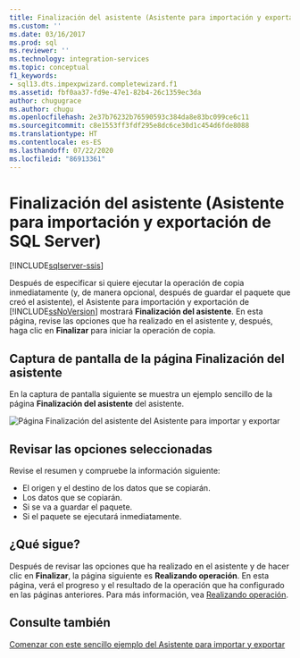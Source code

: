 ```yaml
---
title: Finalización del asistente (Asistente para importación y exportación de SQL Server) | Microsoft Docs
ms.custom: ''
ms.date: 03/16/2017
ms.prod: sql
ms.reviewer: ''
ms.technology: integration-services
ms.topic: conceptual
f1_keywords:
- sql13.dts.impexpwizard.completewizard.f1
ms.assetid: fbf0aa37-fd9e-47e1-82b4-26c1359ec3da
author: chugugrace
ms.author: chugu
ms.openlocfilehash: 2e37b76232b76590593c384da8e83bc099ce6c11
ms.sourcegitcommit: c8e1553ff3fdf295e8dc6ce30d1c454d6fde8088
ms.translationtype: HT
ms.contentlocale: es-ES
ms.lasthandoff: 07/22/2020
ms.locfileid: "86913361"
---
```

# <a name="complete-the-wizard-sql-server-import-and-export-wizard"></a>Finalización del asistente (Asistente para importación y exportación de SQL Server)

[!INCLUDE[sqlserver-ssis](../../includes/applies-to-version/sqlserver-ssis.md)]


Después de especificar si quiere ejecutar la operación de copia inmediatamente (y, de manera opcional, después de guardar el paquete que creó el asistente), el Asistente para importación y exportación de [!INCLUDE[ssNoVersion](../../includes/ssnoversion-md.md)] mostrará **Finalización del asistente**. En esta página, revise las opciones que ha realizado en el asistente y, después, haga clic en **Finalizar** para iniciar la operación de copia.
 
## <a name="screen-shot-of-the-complete-the-wizard-page"></a>Captura de pantalla de la página Finalización del asistente 
 En la captura de pantalla siguiente se muestra un ejemplo sencillo de la página **Finalización del asistente** del asistente.  
  
 ![Página Finalización del asistente del Asistente para importar y exportar](../../integration-services/import-export-data/media/complete.png "Página Finalización del asistente del Asistente para importar y exportar")  
  
## <a name="review-the-options-you-selected"></a>Revisar las opciones seleccionadas  
 
Revise el resumen y compruebe la información siguiente:  
-   El origen y el destino de los datos que se copiarán.
-   Los datos que se copiarán.
-   Si se va a guardar el paquete.
-   Si el paquete se ejecutará inmediatamente.  
  
## <a name="whats-next"></a>¿Qué sigue?  
 Después de revisar las opciones que ha realizado en el asistente y de hacer clic en **Finalizar**, la página siguiente es **Realizando operación**. En esta página, verá el progreso y el resultado de la operación que ha configurado en las páginas anteriores. Para más información, vea [Realizando operación](../../integration-services/import-export-data/performing-operation-sql-server-import-and-export-wizard.md).
 
## <a name="see-also"></a>Consulte también
[Comenzar con este sencillo ejemplo del Asistente para importar y exportar](../../integration-services/import-export-data/get-started-with-this-simple-example-of-the-import-and-export-wizard.md)

